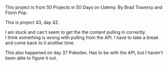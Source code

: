 This project is from 50 Projects in 50 Days on Udemy.
By Brad Traversy and Florin Pop.

This is project 43, day 42.  

I am stuck and can't seem to get the the content pulling in correctly.  
I think something is wrong with pulling from the API.
I have to take a break and come back to it another time.  

This also happened on day 37 Pokedex.  Has to be with the API, but I haven't been able to figure it out.

